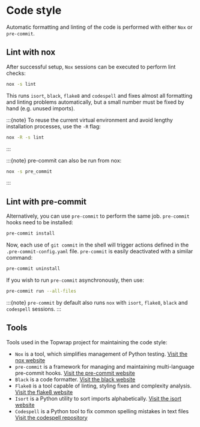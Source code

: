 # Code style

Automatic formatting and linting of the code is performed with either `Nox` or `pre-commit`.

## Lint with nox

After successful setup, `Nox` sessions can be executed to perform lint checks:

```bash
nox -s lint
```

This runs `isort`, `black`, `flake8` and `codespell` and fixes almost all formatting and linting problems automatically, but a small number must be fixed by hand (e.g. unused imports).

:::{note}
To reuse the current virtual environment and avoid lengthy installation processes, use the `-R` flag:

```bash
nox -R -s lint
```
:::

:::{note}
pre-commit can also be run from nox:

```bash
nox -s pre_commit
```
:::
## Lint with pre-commit

Alternatively, you can use `pre-commit` to perform the same job.
`pre-commit` hooks need to be installed:

```bash
pre-commit install
```

Now, each use of `git commit` in the shell will trigger actions defined in the `.pre-commit-config.yaml` file.
`pre-commit` is easily deactivated with a similar command:

```bash
pre-commit uninstall
```

If you wish to run `pre-commit` asynchronously, then use:

```bash
pre-commit run --all-files
```

:::{note}
`pre-commit` by default also runs `nox` with `isort`, `flake8`, `black` and `codespell` sessions.
:::

## Tools

Tools used in the Topwrap project for maintaining the code style:
* `Nox` is a tool, which simplifies management of Python testing.
[Visit the nox website](https://nox.thea.codes/en/stable/)
* `pre-commit` is a framework for managing and maintaining multi-language pre-commit hooks.
[Visit the pre-commit website](https://pre-commit.com/)
* `Black` is a code formatter.
[Visit the black website](https://black.readthedocs.io/en/stable/)
* `Flake8` is a tool capable of linting, styling fixes and complexity analysis.
[Visit the flake8 website](https://flake8.pycqa.org/en/latest/)
* `Isort` is a Python utility to sort imports alphabetically.
[Visit the isort website](https://pycqa.github.io/isort/)
* `Codespell` is a Python tool to fix common spelling mistakes in text files
[Visit the codespell repository](https://github.com/codespell-project/codespell)
